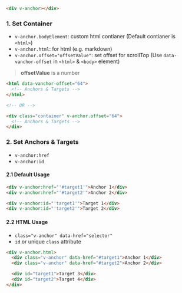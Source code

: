 ```html
<div v-anchor></div>
```

### 1. Set Container

- `v-anchor.bodyElement`: custom html contianer (Default contianer is `<html>`)
- `v-anchor.html`: for html (e.g. markdown)
- `v-anchor.offset="offsetValue"`: set offset for scrollTop (Use `data-vanchor-offset` in `<html>` & `<body>` element)

> **offsetValue** is a number

```html
<html data-vanchor-offset="64">
  <!-- Anchors & Targets -->
</html>

<!-- OR -->

<div class="container" v-anchor.offset="64">
  <!-- Anchors & Targets -->
</div>
```

### 2. Set Anchors & Targets

- `v-anchor:href`
- `v-anchor:id`

#### 2.1 Default Usage

```html
<div v-anchor:href="'#target1'">Anchor 1</div>
<div v-anchor:href="'#target2'">Anchor 2</div>

<div v-anchor:id="'target1'">Target 1</div>
<div v-anchor:id="'target2'">Target 2</div>
```

#### 2.2 HTML Usage

- `class="v-anchor" data-href="selector"`
- `id` or unique `class` attribute

```html
<div v-anchor.html>
  <div class="v-anchor" data-href="#target1">Anchor 1</div>
  <div class="v-anchor" data-href="#target2">Anchor 2</div>

  <div id="target1">Target 3</div>
  <div id="target2">Target 4</div>
</div>
```
